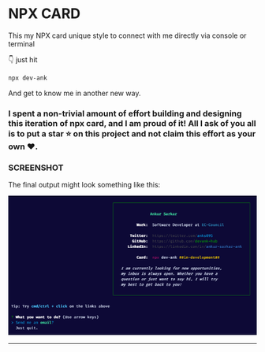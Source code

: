 # NPX CARD
This my NPX card unique style to connect with me directly via console or terminal

👇 just hit 
```bash
npx dev-ank
```
And get to know me in another new way.

### I spent a non-trivial amount of effort building and designing this iteration of npx card, and I am proud of it! All I ask of you all is to put a **star** ⭐ on this project and not claim this effort as your own ♥.

### SCREENSHOT

The final output might look something like this:

![image](https://github.com/devank-hub/npx-card/blob/master/images/card.png)


<hr/>
